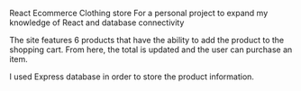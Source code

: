 React Ecommerce Clothing store
For a personal project to expand my knowledge of React and database connectivity

The site features 6 products that have the ability to add the product to the shopping cart. From here, the total is updated and the user can purchase an item.

I used Express database in order to store the product information.
